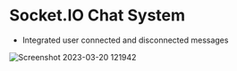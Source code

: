 # Socket.IO Chat System
- Integrated user connected and disconnected messages
 
![Screenshot 2023-03-20 121942](https://user-images.githubusercontent.com/71945647/226337287-26a66103-7add-47f2-a30b-6e7715940af6.png)
